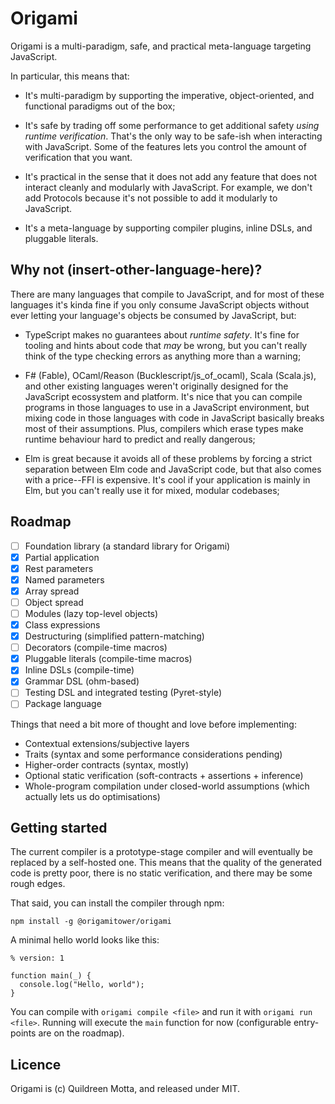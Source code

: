 # Origami

Origami is a multi-paradigm, safe, and practical meta-language targeting JavaScript.

In particular, this means that:

- It's multi-paradigm by supporting the imperative, object-oriented, and functional paradigms out of the box;

- It's safe by trading off some performance to get additional safety _using runtime verification_. That's the only way to be safe-ish when interacting with JavaScript. Some of the features lets you control the amount of verification that you want.

- It's practical in the sense that it does not add any feature that does not interact cleanly and modularly with JavaScript. For example, we don't add Protocols because it's not possible to add it modularly to JavaScript.

- It's a meta-language by supporting compiler plugins, inline DSLs, and pluggable literals.

## Why not (insert-other-language-here)?

There are many languages that compile to JavaScript, and for most of these languages it's kinda fine if you only consume JavaScript objects without ever letting your language's objects be consumed by JavaScript, but:

- TypeScript makes no guarantees about _runtime safety_. It's fine for tooling and hints about code that _may_ be wrong, but you can't really think of the type checking errors as anything more than a warning;

- F# (Fable), OCaml/Reason (Bucklescript/js_of_ocaml), Scala (Scala.js), and other existing languages weren't originally designed for the JavaScript ecossystem and platform. It's nice that you can compile programs in those languages to use in a JavaScript environment, but mixing code in those languages with code in JavaScript basically breaks most of their assumptions. Plus, compilers which erase types make runtime behaviour hard to predict and really dangerous;

- Elm is great because it avoids all of these problems by forcing a strict separation between Elm code and JavaScript code, but that also comes with a price--FFI is expensive. It's cool if your application is mainly in Elm, but you can't really use it for mixed, modular codebases;

## Roadmap

- [ ] Foundation library (a standard library for Origami)
- [x] Partial application
- [x] Rest parameters
- [x] Named parameters
- [x] Array spread
- [ ] Object spread
- [ ] Modules (lazy top-level objects)
- [x] Class expressions
- [x] Destructuring (simplified pattern-matching)
- [ ] Decorators (compile-time macros)
- [x] Pluggable literals (compile-time macros)
- [x] Inline DSLs (compile-time)
- [x] Grammar DSL (ohm-based)
- [ ] Testing DSL and integrated testing (Pyret-style)
- [ ] Package language

Things that need a bit more of thought and love before implementing:

- Contextual extensions/subjective layers
- Traits (syntax and some performance considerations pending)
- Higher-order contracts (syntax, mostly)
- Optional static verification (soft-contracts + assertions + inference)
- Whole-program compilation under closed-world assumptions (which actually lets us do optimisations)

## Getting started

The current compiler is a prototype-stage compiler and will eventually be replaced by a self-hosted one. This means that the quality of the generated code is pretty poor, there is no static verification, and there may be some rough edges.

That said, you can install the compiler through npm:

    npm install -g @origamitower/origami

A minimal hello world looks like this:

```
% version: 1

function main(_) {
  console.log("Hello, world");
}
```

You can compile with `origami compile <file>` and run it with `origami run <file>`. Running will execute the `main` function for now (configurable entry-points are on the roadmap).

## Licence

Origami is (c) Quildreen Motta, and released under MIT.
